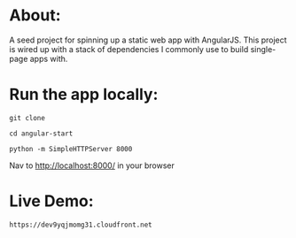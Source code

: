 # About: 

A seed project for spinning up a static web app with AngularJS. This project is wired up with a stack of dependencies I commonly use to build single-page apps with. 


# Run the app locally: 

`git clone`

`cd angular-start`

`python -m SimpleHTTPServer 8000`

 Nav to [http://localhost:8000/](http://localhost:8000/) in your browser 


# Live Demo: 
`https://dev9yqjmomg31.cloudfront.net`




